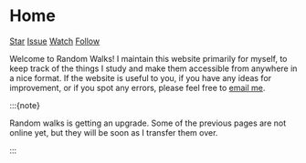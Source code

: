 # Home

<a class="github-button" href="https://github.com/stratisMarkou/random-walks" data-color-scheme="no-preference: light; light: light; dark: dark;" data-icon="octicon-star" data-size="large" data-show-count="false" aria-label="Star stratisMarkou/random-walks on GitHub">Star</a>
<a class="github-button" href="https://github.com/stratisMarkou/random-walks/issues" data-color-scheme="no-preference: light; light: light; dark: dark;" data-icon="octicon-issue-opened" data-size="large" aria-label="Issue stratisMarkou/random-walks on GitHub">Issue</a>
<a class="github-button" href="https://github.com/stratisMarkou/random-walks/subscription" data-color-scheme="no-preference: light; light: light; dark: dark;" data-icon="octicon-eye" data-size="large" aria-label="Watch stratisMarkou/random-walks on GitHub">Watch</a>
<a class="github-button" href="https://github.com/stratisMarkou" data-color-scheme="no-preference: light; light: light; dark: dark;" data-size="large" aria-label="Follow @stratisMarkou on GitHub">Follow</a>
<script async defer src="https://buttons.github.io/buttons.js"></script>

Welcome to Random Walks!
I maintain this website primarily for myself, to keep track of the things I study and make them accessible from anywhere in a nice format.
If the website is useful to you, if you have any ideas for improvement, or if you spot any errors, please feel free to <a href="mailto:em626@cam.ac.uk">email me</a>.

:::{note}

Random walks is getting an upgrade.
Some of the previous pages are not online yet, but they will be soon as I transfer them over.

:::
